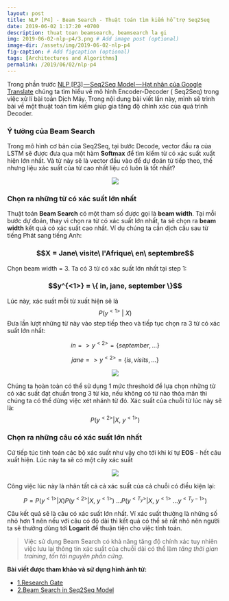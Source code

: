 ```yaml
---
layout: post
title: NLP [P4] - Beam Search - Thuật toán tìm kiếm hỗ trợ Seq2Seq
date: 2019-06-02 1:17:20 +0700
description: thuat toan beamsearch, beamsearch la gi
img: 2019-06-02-nlp-p4/3.png # Add image post (optional)
image-dir: /assets/img/2019-06-02-nlp-p4
fig-caption: # Add figcaption (optional)
tags: [Architectures and Algorithms]
permalink: /2019/06/02/nlp-p4
---
```

Trong phần trước [NLP [P3] — Seq2Seq Model — Hạt nhân của Google Translate]({{site.url}}/nlp-p3) chúng ta tìm hiểu về mô hình Encoder-Decoder ( Seq2Seq) trong việc xử lí bài toán Dịch Máy. Trong nội dung bài viết lần này, mình sẽ trình bài về một thuật toán tìm kiếm giúp gia tăng độ chính xác của quá trình Decoder.
### Ý tưởng của Beam Search
Trong mô hình cơ bản của Seq2Seq, tại bước Decode, vector đầu ra của LSTM sẽ được đưa qua một hàm **Softmax** để tìm kiếm từ có xác suất xuất hiện lớn nhất. Và từ này sẽ là vector đầu vào để dự đoán từ tiếp theo, thế nhưng liệu xác suất của từ cao nhất liệu có luôn là tốt nhất?
<p align="center"><img src="{{page.image-dir}}/1.png"/></p>

### Chọn ra những từ có xác suất lớn nhất
Thuật toán **Beam Search** có một tham số được gọi là **beam width**. Tại mỗi bước dự đoán, thay vì chọn ra từ có xác suất lớn nhất, ta sẽ chọn ra **beam width** kết quả có xác suất cao nhất. 
Ví dụ chúng ta cần dịch câu sau từ tiếng Phát sang tiếng Anh: 

<h3 align="center">$$X = Jane\ visite\ l'Afrique\ en\ septembre$$</h3>

Chọn beam width = 3. Ta có 3 từ có xác suất lớn nhất tại step 1:

<h3 align="center">$$y^{<1>} = \{ in, jane, september \}$$</h3>

Lúc này, xác suất mỗi từ xuất hiện sẽ là $$P \left(y^{<1>}\ |\ X \right)$$
Đưa lần lượt những từ này vào step tiếp theo và tiếp tục chọn ra 3 từ có xác suất lớn nhất:

$$in => y^{<2>} = \{ september, ... \}$$

$$jane => y^{<2>} = \{ is, visits, ... \}$$

<p align="center"><img src="{{page.image-dir}}/2.png"/></p>

Chúng ta hoàn toàn có thể sử dụng 1 mức threshold để lựa chọn những từ có xác suất đạt chuẩn trong 3 từ kia, nếu không có từ nào thỏa mãn thì chúng ta có thể dừng việc xét nhánh từ đó.
Xác suất của chuỗi từ lúc này sẽ là: 
$$P\left( y^{<2>} | X,\ y^{<1>} \right)$$

### Chọn ra những câu có xác suất lớn nhất
Cứ tiếp túc tính toán các bộ xác suất như vậy cho tới khi kí tự **EOS** - hết câu xuất hiện. Lúc này ta sẽ có một cây xác suất
<p align="center"><img src="{{page.image-dir}}/3.png"/></p>

Công việc lúc này là nhân tất cả cả xác suất của cả chuỗi có điều kiện lại:

$$P = P\left( y^{<1>} | X \right) P\left( y^{<2>} | X,\ y^{<1>} \right)\ ... P\left( y^{<T_y>} | X,\ y^{<1>}\ ... y^{<T_y - 1>}\right)$$

Câu kết quả sẽ là câu có xác suất lớn nhất. Ví xác suất thường là những số nhỏ hơn **1** nên nếu với câu có độ dài thì kết quả có thể sẽ rất nhỏ nên người ta sẽ thường dùng tới **Logarit** để thuận tiện cho việc tính toán.

>Việc sử dụng Beam Search có khả năng tăng độ chính xác tuy nhiên việc lưu lại thông tin xác suất của chuỗi dài có thể làm *tăng thời gian training*, *tốn tài nguyên phần cứng.*

**Bài viết được tham khảo và sử dụng hình ảnh từ:**
* [1.Research Gate](https://www.researchgate.net/figure/A-partially-completed-beam-search-procedure-with-a-beam-width-of-5-for-an-example-input_fig2_317377611)
* [2.Beam Search in Seq2Seq Model](https://medium.com/@dhartidhami/beam-search-in-seq2seq-model-7606d55b21a5)
